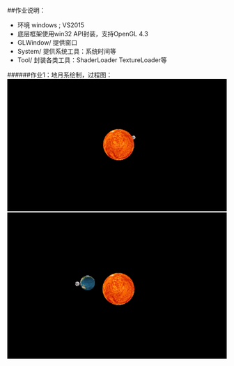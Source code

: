 ##作业说明：
- 环境 windows ;  VS2015
- 底层框架使用win32 API封装，支持OpenGL 4.3
- GLWindow/ 提供窗口
- System/ 提供系统工具：系统时间等
- Tool/ 封装各类工具：ShaderLoader TextureLoader等

######作业1：地月系绘制，过程图：
![](pic/1.png)![](pic/2.png)
